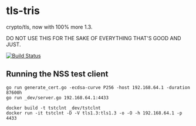 # tls-tris
crypto/tls, now with 100% more 1.3.

DO NOT USE THIS FOR THE SAKE OF EVERYTHING THAT'S GOOD AND JUST.

[![Build Status](https://travis-ci.org/cloudflare/tls-tris.svg?branch=master)](https://travis-ci.org/cloudflare/tls-tris)

## Running the NSS test client

```
go run generate_cert.go -ecdsa-curve P256 -host 192.168.64.1 -duration 87600h
go run _dev/server.go 192.168.64.1:4433
```

```
docker build -t tstclnt _dev/tstclnt
docker run -it tstclnt -D -V tls1.3:tls1.3 -o -O -h 192.168.64.1 -p 4433
```
